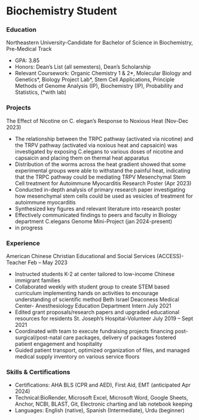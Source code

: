 # Biochemistry Student 

### Education
Northeastern University-Candidate for Bachelor of Science in Biochemistry, Pre-Medical Track
- GPA: 3.85
- Honors: Dean’s List (all semesters), Dean’s Scholarship
- Relevant Coursework: Organic Chemistry 1 & 2*, Molecular Biology and Genetics*, Biology Project Lab*, Stem Cell Applications, Principle Methods of Genome Analysis (IP), Biochemistry (IP), Probability and Statistics, (*with lab)

### Projects 
The Effect of Nicotine on C. elegan’s Response to Noxious Heat (Nov-Dec 2023)
- The relationship between the TRPC pathway (activated via nicotine) and the TRPV pathway (activated via noxious heat and capsaicin) was investigated by exposing C.elegans to various doses of nicotine and capsaicin and placing them on thermal heat apparatus
- Distribution of the worms across the heat gradient showed that some experimental groups were able to withstand the painful heat, indicating that the TRPC pathway could be mediating TRPV
Mesenchymal Stem Cell treatment for Autoimmune Myocarditis Research Poster (Apr 2023)
- Conducted in-depth analysis of primary research paper investigating how mesenchymal stem cells could be used as vesicles of treatment for autoimmune myocarditis
- Synthesized key figures and relevant literature into research poster
- Effectively communicated findings to peers and faculty in Biology department 
C.elegans Genome Mini-Project (jan 2024-present)
- in progress

### Experience 
American Chinese Christian Educational and Social Services (ACCESS)- Teacher 							       Feb – May 2023	
- Instructed students K-2 at center tailored to low-income Chinese immigrant families
- Collaborated weekly with student group to create STEM based curriculum implementing hands on activities to encourage understanding of scientific method 
Beth Israel Deaconess Medical Center- Anesthesiology Education Department Intern						      July 2021
-	 Edited grant proposals/research papers and upgraded educational resources for residents 
St. Joseph’s Hospital-Volunteer 									                                               July 2019 – Sept 2021
- Coordinated with team to execute fundraising projects financing post-surgical/post-natal care packages, delivery of packages fostered patient engagement and hospitality
- Guided patient transport, optimized organization of files, and managed medical supply inventory on various service floors

### Skills & Certifications 
- Certifications: AHA BLS (CPR and AED), First Aid, EMT (anticipated Apr 2024)
- Technical:BioRender, Microsoft Excel, Microsoft Word, Google Sheets, Anchor, NCBI, BLAST, Git, Electronic charting and lab notebook keeping
- Languages: English (native), Spanish (Intermediate), Urdu (beginner)






